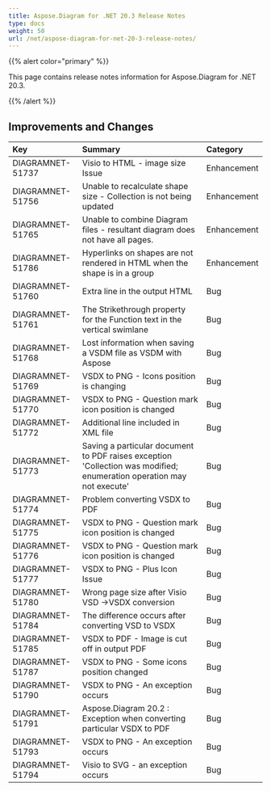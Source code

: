 ```yaml
---
title: Aspose.Diagram for .NET 20.3 Release Notes
type: docs
weight: 50
url: /net/aspose-diagram-for-net-20-3-release-notes/
---
```


{{% alert color="primary" %}} 

This page contains release notes information for Aspose.Diagram for .NET 20.3.

{{% /alert %}} 
## **Improvements and Changes**

|**Key**|**Summary**|**Category**|
| :- | :- | :- |
|DIAGRAMNET-51737|Visio to HTML - image size Issue|Enhancement|
|DIAGRAMNET-51756|Unable to recalculate shape size - Collection is not being updated|Enhancement|
|DIAGRAMNET-51765|Unable to combine Diagram files - resultant diagram does not have all pages.|Enhancement|
|DIAGRAMNET-51786|Hyperlinks on shapes are not rendered in HTML when the shape is in a group|Enhancement|
|DIAGRAMNET-51760|Extra line in the output HTML|Bug|
|DIAGRAMNET-51761|The Strikethrough property for the Function text in the vertical swimlane|Bug|
|DIAGRAMNET-51768|Lost information when saving a VSDM file as VSDM with Aspose|Bug|
|DIAGRAMNET-51769|VSDX to PNG - Icons position is changing|Bug|
|DIAGRAMNET-51770|VSDX to PNG - Question mark icon position is changed|Bug|
|DIAGRAMNET-51772|Additional line included in XML file|Bug|
|DIAGRAMNET-51773|Saving a particular document to PDF raises exception 'Collection was modified; enumeration operation may not execute'|Bug|
|DIAGRAMNET-51774|Problem converting VSDX to PDF|Bug|
|DIAGRAMNET-51775|VSDX to PNG - Question mark icon position is changed|Bug|
|DIAGRAMNET-51776|VSDX to PNG - Question mark icon position is changed|Bug|
|DIAGRAMNET-51777|VSDX to PNG - Plus Icon Issue|Bug|
|DIAGRAMNET-51780|Wrong page size after Visio VSD ->VSDX conversion|Bug|
|DIAGRAMNET-51784|The difference occurs after converting VSD to VSDX|Bug|
|DIAGRAMNET-51785|VSDX to PDF - Image is cut off in output PDF|Bug|
|DIAGRAMNET-51787|VSDX to PNG - Some icons position changed|Bug|
|DIAGRAMNET-51790|VSDX to PNG - An exception occurs|Bug|
|DIAGRAMNET-51791|Aspose.Diagram 20.2 : Exception when converting particular VSDX to PDF|Bug|
|DIAGRAMNET-51793|VSDX to PNG - An exception occurs|Bug|
|DIAGRAMNET-51794|Visio to SVG - an exception occurs|Bug|

